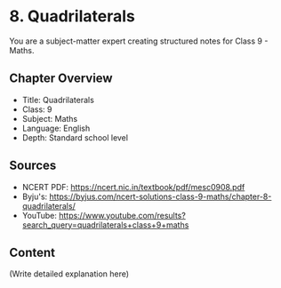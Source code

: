 # 8. Quadrilaterals

You are a subject-matter expert creating structured notes for Class 9 - Maths.

## Chapter Overview
- Title: Quadrilaterals
- Class: 9
- Subject: Maths
- Language: English
- Depth: Standard school level

## Sources
- NCERT PDF: https://ncert.nic.in/textbook/pdf/mesc0908.pdf
- Byju's: https://byjus.com/ncert-solutions-class-9-maths/chapter-8-quadrilaterals/
- YouTube: https://www.youtube.com/results?search_query=quadrilaterals+class+9+maths

## Content
(Write detailed explanation here)
